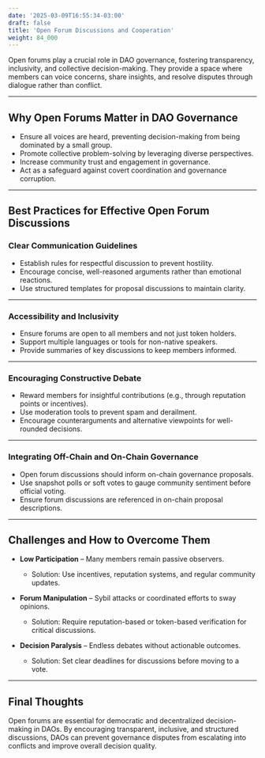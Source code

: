 ```yaml
---
date: '2025-03-09T16:55:34-03:00'
draft: false
title: 'Open Forum Discussions and Cooperation'
weight: 84_000
---
```


Open forums play a crucial role in DAO governance, fostering transparency, inclusivity, and collective decision-making. They provide a space where members can voice concerns, share insights, and resolve disputes through dialogue rather than conflict.  

---

## **Why Open Forums Matter in DAO Governance**  

- Ensure all voices are heard, preventing decision-making from being dominated by a small group.  
- Promote collective problem-solving by leveraging diverse perspectives.  
- Increase community trust and engagement in governance.  
- Act as a safeguard against covert coordination and governance corruption.  

---

## **Best Practices for Effective Open Forum Discussions**  

### **Clear Communication Guidelines**  
- Establish rules for respectful discussion to prevent hostility.  
- Encourage concise, well-reasoned arguments rather than emotional reactions.  
- Use structured templates for proposal discussions to maintain clarity.  

---

### **Accessibility and Inclusivity**  
- Ensure forums are open to all members and not just token holders.  
- Support multiple languages or tools for non-native speakers.  
- Provide summaries of key discussions to keep members informed.  

---

### **Encouraging Constructive Debate**  
- Reward members for insightful contributions (e.g., through reputation points or incentives).  
- Use moderation tools to prevent spam and derailment.  
- Encourage counterarguments and alternative viewpoints for well-rounded decisions.  

---

### **Integrating Off-Chain and On-Chain Governance**  
- Open forum discussions should inform on-chain governance proposals.  
- Use snapshot polls or soft votes to gauge community sentiment before official voting.  
- Ensure forum discussions are referenced in on-chain proposal descriptions.  

---

## **Challenges and How to Overcome Them**  

- **Low Participation** – Many members remain passive observers.  
  - Solution: Use incentives, reputation systems, and regular community updates.  

- **Forum Manipulation** – Sybil attacks or coordinated efforts to sway opinions.  
  - Solution: Require reputation-based or token-based verification for critical discussions.  

- **Decision Paralysis** – Endless debates without actionable outcomes.  
  - Solution: Set clear deadlines for discussions before moving to a vote.  

---

## **Final Thoughts**  

Open forums are essential for democratic and decentralized decision-making in DAOs. By encouraging transparent, inclusive, and structured discussions, DAOs can prevent governance disputes from escalating into conflicts and improve overall decision quality.  

